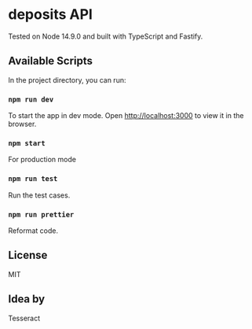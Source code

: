 # deposits API

Tested on Node 14.9.0 and built with TypeScript and Fastify.

## Available Scripts

In the project directory, you can run:

### `npm run dev`

To start the app in dev mode. Open [http://localhost:3000](http://localhost:3000) to view it in the browser.

### `npm start`

For production mode

### `npm run test`

Run the test cases.

### `npm run prettier`

Reformat code.

## License

MIT

## Idea by

Tesseract
